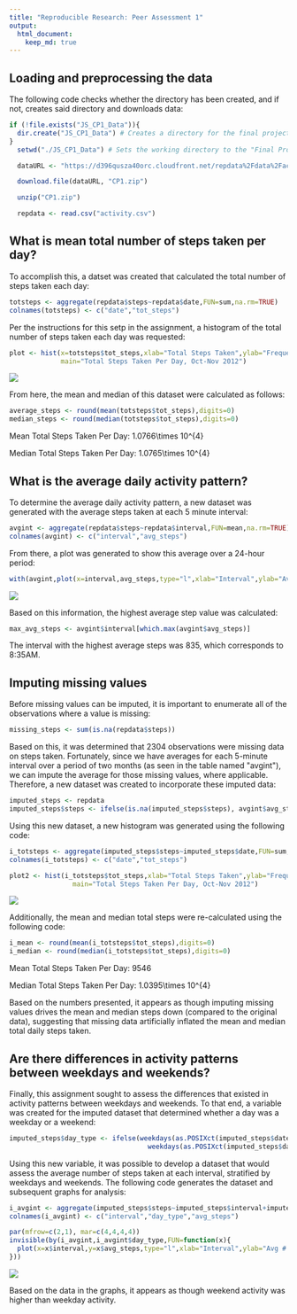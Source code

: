 ```yaml
---
title: "Reproducible Research: Peer Assessment 1"
output: 
  html_document:
    keep_md: true
---
```



## Loading and preprocessing the data

The following code checks whether the directory has been created, and if not, creates said directory and downloads data: 


```r
if (!file.exists("JS_CP1_Data")){
  dir.create("JS_CP1_Data") # Creates a directory for the final project data if it does not currently exist
}
  setwd("./JS_CP1_Data") # Sets the working directory to the "Final Project Data" directory that was created

  dataURL <- "https://d396qusza40orc.cloudfront.net/repdata%2Fdata%2Factivity.zip"

  download.file(dataURL, "CP1.zip")           

  unzip("CP1.zip")                            

  repdata <- read.csv("activity.csv")
```

## What is mean total number of steps taken per day?

To accomplish this, a datset was created that calculated the total number of steps taken each day:  


```r
totsteps <- aggregate(repdata$steps~repdata$date,FUN=sum,na.rm=TRUE)
colnames(totsteps) <- c("date","tot_steps")
```

Per the instructions for this setp in the assignment, a histogram of the total number of steps taken each day was requested:


```r
plot <- hist(x=totsteps$tot_steps,xlab="Total Steps Taken",ylab="Frequency",
             main="Total Steps Taken Per Day, Oct-Nov 2012")
```

![](PA1_template_files/figure-html/Figure_1-1.png)<!-- -->

From here, the mean and median of this dataset were calculated as follows:


```r
average_steps <- round(mean(totsteps$tot_steps),digits=0)  
median_steps <- round(median(totsteps$tot_steps),digits=0)
```

Mean Total Steps Taken Per Day: 1.0766\times 10^{4}

Median Total Steps Taken Per Day: 1.0765\times 10^{4}

## What is the average daily activity pattern?

To determine the average daily activity pattern, a new dataset was generated with the average steps taken at each 5 minute interval:


```r
avgint <- aggregate(repdata$steps~repdata$interval,FUN=mean,na.rm=TRUE) 
colnames(avgint) <- c("interval","avg_steps")
```

From there, a plot was generated to show this average over a 24-hour period:


```r
with(avgint,plot(x=interval,avg_steps,type="l",xlab="Interval",ylab="Average Number of Steps Taken",main="Average Steps Taken in 24 Hour Period"))
```

![](PA1_template_files/figure-html/Figure_2-1.png)<!-- -->

Based on this information, the highest average step value was calculated:


```r
max_avg_steps <- avgint$interval[which.max(avgint$avg_steps)]
```

The interval with the highest average steps was 835, which corresponds to 8:35AM.

## Imputing missing values

Before missing values can be imputed, it is important to enumerate all of the observations where a value is missing:

```r
missing_steps <- sum(is.na(repdata$steps))
```

Based on this, it was determined that 2304 observations were missing data on steps taken. Fortunately, since we have averages for each 5-minute interval over a period of two months (as seen in the table named "avgint"), we can impute the average for those missing values, where applicable. Therefore, a new dataset was created to incorporate these imputed data:


```r
imputed_steps <- repdata
imputed_steps$steps <- ifelse(is.na(imputed_steps$steps), avgint$avg_steps[imputed_steps$interval], imputed_steps$steps)
```

Using this new dataset, a new histogram was generated using the following code:


```r
i_totsteps <- aggregate(imputed_steps$steps~imputed_steps$date,FUN=sum,na.rm=TRUE)
colnames(i_totsteps) <- c("date","tot_steps")

plot2 <- hist(i_totsteps$tot_steps,xlab="Total Steps Taken",ylab="Frequency",
                main="Total Steps Taken Per Day, Oct-Nov 2012")
```

![](PA1_template_files/figure-html/Figure_3-1.png)<!-- -->

Additionally, the mean and median total steps were re-calculated using the following code:


```r
i_mean <- round(mean(i_totsteps$tot_steps),digits=0)  
i_median <- round(median(i_totsteps$tot_steps),digits=0)  
```

Mean Total Steps Taken Per Day: 9546

Median Total Steps Taken Per Day: 1.0395\times 10^{4}

Based on the numbers presented, it appears as though imputing missing values drives the mean and median steps down (compared to the original data), suggesting that missing data artificially inflated the mean and median total daily steps taken.

## Are there differences in activity patterns between weekdays and weekends?

Finally, this assignment sought to assess the differences that existed in activity patterns between weekdays and weekends. To that end, a variable was created for the imputed dataset that determined whether a day was a weekday or a weekend:


```r
imputed_steps$day_type <- ifelse(weekdays(as.POSIXct(imputed_steps$date)) == "Saturday" | 
                                   weekdays(as.POSIXct(imputed_steps$date)) == "Sunday", "Weekend", "Weekday")
```

Using this new variable, it was possible to develop a dataset that would assess the average number of steps taken at each interval, stratified by weekdays and weekends. The following code generates the dataset and subsequent graphs for analysis:

```r
i_avgint <- aggregate(imputed_steps$steps~imputed_steps$interval+imputed_steps$day_type,FUN=mean,na.rm=TRUE) 
colnames(i_avgint) <- c("interval","day_type","avg_steps")

par(mfrow=c(2,1), mar=c(4,4,4,4))
invisible(by(i_avgint,i_avgint$day_type,FUN=function(x){
  plot(x=x$interval,y=x$avg_steps,type="l",xlab="Interval",ylab="Avg # of Steps",main=x$day_type[1])
}))
```

![](PA1_template_files/figure-html/Figure_4-1.png)<!-- -->

Based on the data in the graphs, it appears as though weekend activity was higher than weekday activity.

